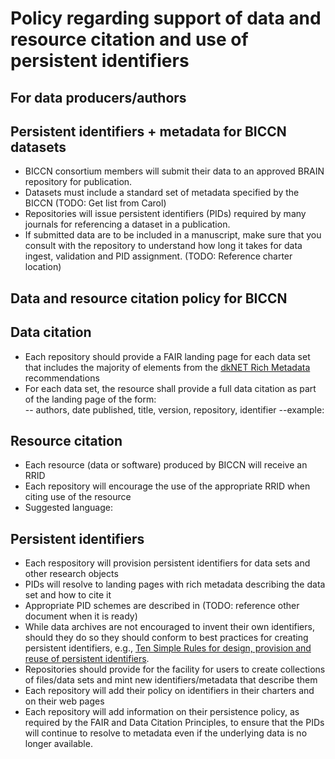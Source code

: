 # Policy regarding support of data and resource citation and use of persistent identifiers

## For data producers/authors

## Persistent identifiers + metadata for BICCN datasets
- BICCN consortium members will submit their data to an approved BRAIN repository for publication.  
- Datasets must include a standard set of metadata specified by the BICCN (TODO:  Get list from Carol)
- Repositories will issue persistent identifiers (PIDs) required by many journals for referencing a dataset in a publication. 
- If submitted data are to be included in a manuscript, make sure that you consult with the repository to understand how long it takes for data ingest, validation and PID assignment. (TODO:  Reference charter location)

## Data and resource citation policy for BICCN

## Data citation
- Each repository should provide a FAIR landing page for each data set that includes the majority of elements from the [dkNET Rich Metadata](https://docs.google.com/document/d/1E1fA2AJDvvmxlS8g8yvpnt6BIayvZVOR7dMYe-hWIiU/edit#heading=h.z356s1so2kcy) recommendations
- For each data set, the resource shall provide a full data citation as part of the landing page of the form:  
  -- authors, date published, title, version, repository, identifier
  --example:  

## Resource citation
  - Each resource (data or software) produced by BICCN will receive an RRID  
  - Each repository will encourage the use of the appropriate RRID when citing use of the resource
  - Suggested language:  
  
## Persistent identifiers
  - Each respository will provision persistent identifiers for data sets and other research objects 
  - PIDs will resolve to landing pages with rich metadata describing the data set and how to cite it
  - Appropriate PID schemes are described in (TODO: reference other document when it is ready)
  - While data archives are not encouraged to invent their own identifiers, should they do so they should conform to best practices for creating persistent identifiers, e.g., [Ten Simple Rules for design, provision and reuse of persistent identifiers](https://github.com/stain/identifier-rules).
  - Repositories should provide for the facility for users to create collections of files/data sets and mint new identifiers/metadata that describe them
  - Each repository will add their policy on identifiers in their charters and on their web pages
  - Each repository will add information on their persistence policy, as required by the FAIR and Data Citation Principles, to ensure that the PIDs will continue to resolve to metadata even if the underlying data is no longer available.  
